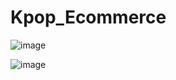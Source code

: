 # Kpop_Ecommerce

![image](https://github.com/user-attachments/assets/ba78a9c4-f041-4374-b558-6427c1f5a9ba)

![image](https://github.com/user-attachments/assets/17be6173-0927-4327-892b-ae6a26e5da92)

